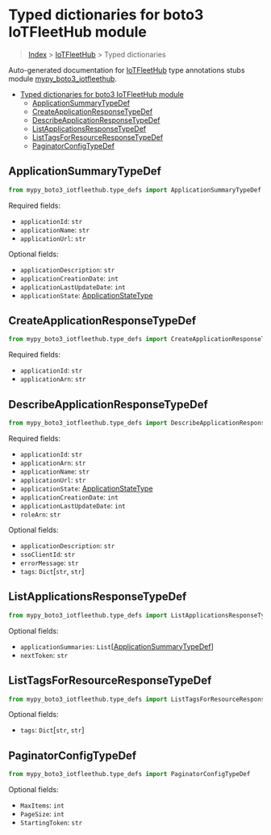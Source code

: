# Typed dictionaries for boto3 IoTFleetHub module

> [Index](..) > [IoTFleetHub](.) > Typed dictionaries

Auto-generated documentation for
[IoTFleetHub](https://boto3.amazonaws.com/v1/documentation/api/1.17.77/reference/services/iotfleethub.html#IoTFleetHub)
type annotations stubs module
[mypy_boto3_iotfleethub](https://pypi.org/project/mypy-boto3-iotfleethub/).

- [Typed dictionaries for boto3 IoTFleetHub module](#typed-dictionaries-for-boto3-iotfleethub-module)
  - [ApplicationSummaryTypeDef](#applicationsummarytypedef)
  - [CreateApplicationResponseTypeDef](#createapplicationresponsetypedef)
  - [DescribeApplicationResponseTypeDef](#describeapplicationresponsetypedef)
  - [ListApplicationsResponseTypeDef](#listapplicationsresponsetypedef)
  - [ListTagsForResourceResponseTypeDef](#listtagsforresourceresponsetypedef)
  - [PaginatorConfigTypeDef](#paginatorconfigtypedef)

## ApplicationSummaryTypeDef

```python
from mypy_boto3_iotfleethub.type_defs import ApplicationSummaryTypeDef
```

Required fields:

- `applicationId`: `str`
- `applicationName`: `str`
- `applicationUrl`: `str`

Optional fields:

- `applicationDescription`: `str`
- `applicationCreationDate`: `int`
- `applicationLastUpdateDate`: `int`
- `applicationState`:
  [ApplicationStateType](./literals.md#applicationstatetype)

## CreateApplicationResponseTypeDef

```python
from mypy_boto3_iotfleethub.type_defs import CreateApplicationResponseTypeDef
```

Required fields:

- `applicationId`: `str`
- `applicationArn`: `str`

## DescribeApplicationResponseTypeDef

```python
from mypy_boto3_iotfleethub.type_defs import DescribeApplicationResponseTypeDef
```

Required fields:

- `applicationId`: `str`
- `applicationArn`: `str`
- `applicationName`: `str`
- `applicationUrl`: `str`
- `applicationState`:
  [ApplicationStateType](./literals.md#applicationstatetype)
- `applicationCreationDate`: `int`
- `applicationLastUpdateDate`: `int`
- `roleArn`: `str`

Optional fields:

- `applicationDescription`: `str`
- `ssoClientId`: `str`
- `errorMessage`: `str`
- `tags`: `Dict`\[`str`, `str`\]

## ListApplicationsResponseTypeDef

```python
from mypy_boto3_iotfleethub.type_defs import ListApplicationsResponseTypeDef
```

Optional fields:

- `applicationSummaries`:
  `List`\[[ApplicationSummaryTypeDef](./type_defs.md#applicationsummarytypedef)\]
- `nextToken`: `str`

## ListTagsForResourceResponseTypeDef

```python
from mypy_boto3_iotfleethub.type_defs import ListTagsForResourceResponseTypeDef
```

Optional fields:

- `tags`: `Dict`\[`str`, `str`\]

## PaginatorConfigTypeDef

```python
from mypy_boto3_iotfleethub.type_defs import PaginatorConfigTypeDef
```

Optional fields:

- `MaxItems`: `int`
- `PageSize`: `int`
- `StartingToken`: `str`
